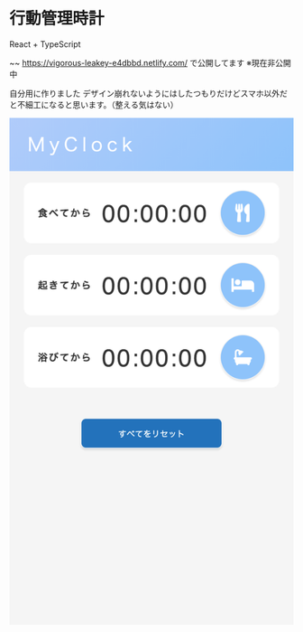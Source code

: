 # 行動管理時計

React + TypeScript

~~ https://vigorous-leakey-e4dbbd.netlify.com/ で公開してます
※現在非公開中

自分用に作りました
デザイン崩れないようにはしたつもりだけどスマホ以外だと不細工になると思います。（整える気はない）

![スクショ](./assets/screen.png)
